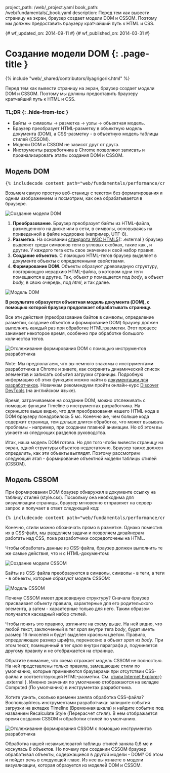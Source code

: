 project_path: /web/_project.yaml
book_path: /web/fundamentals/_book.yaml
description: Перед тем как вывести страницу на экран, браузер создает модели DOM и CSSOM. Поэтому мы должны предоставить браузеру кратчайший путь к HTML и CSS.

{# wf_updated_on: 2014-09-11 #}
{# wf_published_on: 2014-03-31 #}

# Создание модели DOM {: .page-title }

{% include "web/_shared/contributors/ilyagrigorik.html" %}


Перед тем как вывести страницу на экран, браузер создает модели DOM и CSSOM. Поэтому мы должны предоставить браузеру кратчайший путь к HTML и CSS.



### TL;DR {: .hide-from-toc }
- Байты → символы → разметка → узлы → объектная модель.
- Браузер преобразует HTML-разметку в объектную модель документа (DOM), а CSS-разметку - в объектную модель таблицы стилей (CSSOM).
- Модели DOM и CSSOM не зависят друг от друга.
- Инструменты разработчика в Chrome позволяют записать и проанализировать этапы создания DOM и CSSOM.


## Модель DOM


<pre class="prettyprint">
{% includecode content_path="web/fundamentals/performance/critical-rendering-path/_code/basic_dom.html" region_tag="full" adjust_indentation="auto" %}
</pre>

Возьмем самую простую веб-станицу с текстом без форматирования и одним изображением и посмотрим, как она обрабатывается в браузере.

<img src="images/full-process.png" alt="Создание модели DOM">

1. **Преобразование**. Браузер преобразует байты из HTML-файла, размещенного на диске или в сети, в символы, основываясь на приведенной в файле кодировке (например, UTF-8).
2. **Разметка**. На основании [стандарта W3C HTML5](http://www.w3.org/TR/html5/){: .external } браузер выделяет среди символов теги в угловых скобках, такие как <html>, <body> и другие. У каждого тега есть свое значение и свой набор правил.
3. **Создание объектов**. С помощью HTML-тегов браузер выделяет в документе объекты с определенными свойствами.
4. **Формирование DOM**. Объекты образуют древовидную структуру, повторяющую иерархию HTML-файла, в котором одни теги помещаются в другие. Так, объект _p_ помещается под _body_, а объект _body_, в свою очередь, под _html_, и так далее.

<img src="images/dom-tree.png" class="center" alt="Модель DOM">

**В результате образуется объектная модель документа (DOM), с помощью которой браузер продолжает обрабатывать страницу.**

Все эти действия (преобразование байтов в символы, определение разметки, создание объектов и формирование DOM) браузер должен выполнять каждый раз при обработке HTML-разметки. Этот процесс занимает некоторое время, особенно при обработке большого количества тегов.

<img src="images/dom-timeline.png" class="center" alt="Отслеживание формирования DOM с помощью инструментов разработчика">

Note: Мы предполагаем, что вы немного знакомы с инструментами разработчика в Chrome и знаете, как сохранить динамический список элементов и записать события загрузки страницы. Подробную информацию об этих функциях можно найти в <a href='https://developer.chrome.com/devtools'>документации для разработчиков</a>. Новичкам рекомендуем пройти онлайн-курс <a href='http://discover-devtools.codeschool.com/'>Discover DevTools</a> (на английском языке).

Время, затрачиваемое на создание DOM, можно отслеживать с помощью функции Timeline в инструментах разработчика. На скриншоте выше видно, что для преобразования нашего HTML-кода в DOM браузеру понадобилось 5 мс. Конечно же, чем больше кода содержит страница, тем дольше длится обработка, что может вызывать проблемы - например, при создании плавной анимации. Но об этом вы узнаете из следующих разделов руководства.

Итак, наша модель DOM готова. Но для того чтобы вывести страницу на экран, одной структуры объектов недостаточно. Браузер также должен определить, как эти объекты выглядят. Поэтому рассмотрим следующий этап - формирование объектной модели таблицы стилей (CSSOM).

## Модель CSSOM

При формировании DOM браузер обнаружил в документе ссылку на таблицу стилей (style.css). Поскольку она необходима для визуализации страницы, браузер мгновенно отправляет на сервер запрос и получает в ответ следующий код:

<pre class="prettyprint">
{% includecode content_path="web/fundamentals/performance/critical-rendering-path/_code/style.css" region_tag="full"   adjust_indentation="auto" %}
</pre>

Конечно, стили можно обозначать прямо в разметке. Однако поместив их в CSS-файл, мы разделяем задачи и позволяем дизайнерам работать над CSS, пока разработчики сосредоточены на HTML.

Чтобы обработать данные из CSS-файла, браузер должен выполнить те же самые действия, что и с HTML-документом:

<img src="images/cssom-construction.png" class="center" alt="Создание модели CSSOM">

Байты из CSS-файла преобразуются в символы, символы - в теги, а теги - в объекты, которые образуют модель CSSOM:

<img src="images/cssom-tree.png" class="center" alt="Модель CSSOM">

Почему CSSOM имеет древовидную структуру? Сначала браузер присваивает объекту правила, характерные для его родительского элемента, а затем - характерные только для него. Таким образом получается каскадный набор стилей.

Чтобы понять это правило, взгляните на схему выше. На ней видно, что любой текст, заключенный в тег _span_ внутри тега _body_, будет иметь размер 16 пикселей и будет выделен красным цветом. Правило, определяющее размер шрифта, перенесено в объект _span_ из _body_. При этом текст, помещенный в тег _span_ внутри параграфа _p_, подчиняется другому правилу и не отображается на странице.

Обратите внимание, что схема отражает модель CSSOM не полностью. На ней представлены только правила, замещающие стили по умолчанию, которые применяются браузерами при отсутствии CSS-файла и соответствующей HTML-разметки. См. [стили Internet Explorer](http://www.iecss.com/){: .external }. Именно значения по умолчанию отображаются на вкладке Computed (По умолчанию) в инструментах разработчика.

Хотите узнать, сколько времени заняла обработка CSS-файла? Воспользуйтесь инструментами разработчика: запишите события загрузки на вкладке Timeline (Временная шкала) и найдите событие под названием Recalculate Style (Перерасчет стиля). В нем отображается время создания CSSOM и обработки стилей по умолчанию.

<img src="images/cssom-timeline.png" class="center" alt="Отслеживание формирования CSSOM с помощью инструментов разработчика">

Обработка нашей незамысловатой таблицы стилей заняла 0,6 мс и коснулась 8 объектов. Но почему при создании CSSOM браузер обрабатывал объекты, содержащиеся в другой модели - DOM? Об этом и пойдет речь в следующей главе. Из нее вы узнаете о модели визуализации, которая образуется из моделей DOM и CSSOM.



